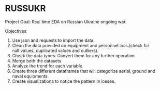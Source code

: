# RUSSUKR

Project Goal:
Real time EDA on Russian Ukraine ongoing war.

Objectives:
 1. Use json and requests to import the data.
 2. Clean the data provided on equipment and personnel loss.(check for null values, duplicated values and outliers).
 3. Check the data types. Convert them for any further operation.
 4. Merge both the datasets
 5. Analyze the trend for each variable.
 6. Create three different dataframes that will categorize aerial, ground and naval equipments.
 7. Create visualizations to notice the pattern in losses. 
